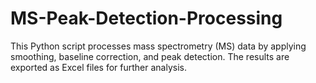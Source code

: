 # MS-Peak-Detection-Processing
This Python script processes mass spectrometry (MS) data by applying smoothing, baseline correction, and peak detection. The results are exported as Excel files for further analysis.
